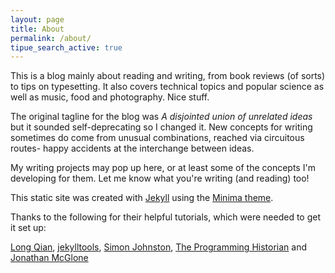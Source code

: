 ```yaml
---
layout: page
title: About
permalink: /about/
tipue_search_active: true
---
```


This is a blog mainly about reading and writing, from book reviews (of sorts) to tips on typesetting. It also covers technical topics and popular science as well as music, food and photography. Nice stuff.

The original tagline for the blog was _A disjointed union of unrelated ideas_ but it sounded self-deprecating so I changed it. New concepts for writing sometimes do come from unusual combinations, reached via circuitous routes- happy accidents at the interchange between ideas.

My writing projects may pop up here, or at least some of the concepts I'm developing for them. Let me know what you're writing (and reading) too!  

This static site was created with [Jekyll](https://jekyllrb.com/ "Jekyll") using the [Minima theme](https://github.com/jekyll/minima/ "Minima Jekyll theme"). 


Thanks to the following for their helpful tutorials, which were needed to get it set up: 

[Long Qian](https://longqian.me "Long Qian"), [jekylltools](https://github.com/jekylltools/jekyll-tipue-search "jekylltools"), [Simon Johnston](https://simonkjohnston.life/ "Randomizer"), [The Programming Historian](https://programminghistorian.org/ "The Programming Historian") and [Jonathan McGlone](http://jmcglone.com/ "Jonathan McGlone")